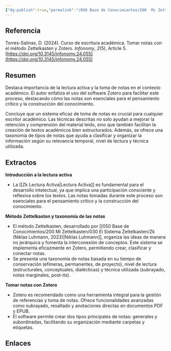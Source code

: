 ```yaml
---
{"dg-publish":true,"permalink":"/050 Base de Conocimientos/200  Mi Zettelkasten/030 El Sistema Zettelkasten/Zk (Torres-Salinas, 2024) Curso de escritura académica. Tomar notas con el método Zettelkasten y Zotero/","tags":["#zettelkasten","#zettels","#zotero","#tomarNotas"]}
---
```


## Referencia
Torres-Salinas, D. (2024). Curso de escritura académica. Tomar notas con el método Zettelkasten y Zotero. _Infonomy_, _2_(5), Article 5. [https://doi.org/10.3145/infonomy.24.055](https://doi.org/10.3145/infonomy.24.055)
## Resumen
Destaca importancia de la lectura activa y la toma de notas en el contexto académico. El autor enfatiza el uso del software Zotero para facilitar este proceso, destacando cómo las notas son esenciales para el pensamiento crítico y la construcción del conocimiento.

Concluye que un sistema eficaz de toma de notas es crucial para cualquier escritor académico. Las técnicas descritas no solo ayudan a mejorar la retención y comprensión del material leído, sino que también facilitan la creación de textos académicos bien estructurados. Además, se ofrece una taxonomía de tipos de notas que ayuda a clasificar y organizar la información según su relevancia temporal, nivel de lectura y técnica utilizada.
## Extractos
**Introducción a la lectura activa**
- La [[Zk Lectura Activa\|Lectura Activa]] es fundamental para el desarrollo intelectual, ya que implica una participación consciente y reflexiva sobre los textos. Las notas tomadas durante este proceso son esenciales para el pensamiento crítico y la construcción del conocimiento.

**Método Zettelkasten y taxonomía de las notas**
- El método Zettelkasten, desarrollado por [[050 Base de Conocimientos/200  Mi Zettelkasten/030 El Sistema Zettelkasten/Zk (Niklas Luhmann, 2023)\|Niklas Luhmann]], organiza las ideas de manera no jerárquica y fomenta la interconexión de conceptos. Este sistema se implementa eficazmente en Zotero, permitiendo crear, clasificar y conectar notas.
- Se presenta una taxonomía de notas basada en su tiempo de conservación (efímeras, permanentes, de proyecto), nivel de lectura (estructurales, conceptuales, dialécticas) y técnica utilizada (subrayado, notas marginales, post-its).

**Tomar notas con Zotero**
- Zotero es recomendado como una herramienta integral para la gestión de referencias y toma de notas. Ofrece funcionalidades avanzadas como subrayado, resaltado y anotaciones directas en documentos PDF y EPUB.
- El software permite crear dos tipos principales de notas: generales y subordinadas, facilitando su organización mediante carpetas y etiquetas.
## Enlaces


